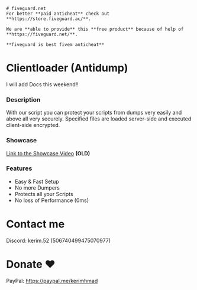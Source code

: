 ```
# fiveguard.net
For better **paid anticheat** check out **https://store.fiveguard.ac/**.

We are **able to provide** this **free product** because of help of **https://fiveguard.net/**.

**fiveguard is best fivem anticheat**
```

# Clientloader (Antidump)

I will add Docs this weekend!! 

### Description
With our script you can protect your scripts from dumps very easily and above all very securely. Specified files are loaded server-side and executed client-side encrypted. 

### Showcase
[Link to the Showcase Video](https://streamable.com/sf80z9) **(OLD)**

### Features
- Easy & Fast Setup 
- No more Dumpers
- Protects all your Scripts
- No loss of Performance (0ms)

# Contact me
Discord: kerim.52 (506740499475070977)

# Donate ❤️
PayPal: https://paypal.me/kerimhmad
